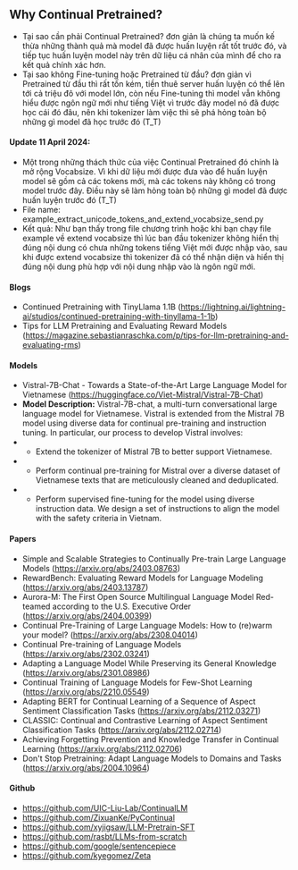 ## Why Continual Pretrained?
- Tại sao cần phải Continual Pretrained? đơn giản là chúng ta muốn kế thừa những thành quả mà model đã được huấn luyện rất tốt trước đó, và tiếp tục huấn luyện model này trên dữ liệu cá nhân của mình để cho ra kết quả chính xác hơn.
- Tại sao không Fine-tuning hoặc Pretrained từ đầu? đơn giản vì Pretrained từ đầu thì rất tốn kém, tiền thuê server huấn luyện có thể lên tới cả triệu đô với model lớn, còn nếu Fine-tuning thì model vẫn không hiểu được ngôn ngữ mới như tiếng Việt vì trước đây model nó đã được học cái đó đâu, nên khi tokenizer làm việc thì sẽ phá hỏng toàn bộ những gì model đã học trước đó (T_T)

#### Update 11 April 2024:
- Một trong những thách thức của việc Continual Pretrained đó chính là mở rộng Vocabsize. Vì khi dữ liệu mới được đưa vào để huấn luyện model sẽ gồm cả các tokens mới, mà các tokens này không có trong model trước đây. Điều này sẽ làm hỏng toàn bộ những gì model đã được huấn luyện trước đó (T_T)
- File name: example_extract_unicode_tokens_and_extend_vocabsize_send.py
- Kết quả: Như bạn thấy trong file chương trình hoặc khi bạn chạy file example về extend vocabsize thì lúc ban đầu tokenizer không hiển thị đúng nội dung có chưa những tokens tiếng Việt mới được nhập vào, sau khi được extend vocabsize thì tokenizer đã có thể nhận diện và hiển thị đúng nội dung phù hợp với nội dung nhập vào là ngôn ngữ mới.

#### Blogs
- Continued Pretraining with TinyLlama 1.1B (https://lightning.ai/lightning-ai/studios/continued-pretraining-with-tinyllama-1-1b)
- Tips for LLM Pretraining and Evaluating Reward Models (https://magazine.sebastianraschka.com/p/tips-for-llm-pretraining-and-evaluating-rms)


#### Models
- Vistral-7B-Chat - Towards a State-of-the-Art Large Language Model for Vietnamese (https://huggingface.co/Viet-Mistral/Vistral-7B-Chat)
- **Model Description:** Vistral-7B-chat, a multi-turn conversational large language model for Vietnamese. Vistral is extended from the Mistral 7B model using diverse data for continual pre-training and instruction tuning. In particular, our process to develop Vistral involves:
- - Extend the tokenizer of Mistral 7B to better support Vietnamese.
- - Perform continual pre-training for Mistral over a diverse dataset of Vietnamese texts that are meticulously cleaned and deduplicated.
- - Perform supervised fine-tuning for the model using diverse instruction data. We design a set of instructions to align the model with the safety criteria in Vietnam.

#### Papers
- Simple and Scalable Strategies to Continually Pre-train Large Language Models (https://arxiv.org/abs/2403.08763)
- RewardBench: Evaluating Reward Models for Language Modeling (https://arxiv.org/abs/2403.13787)
- Aurora-M: The First Open Source Multilingual Language Model Red-teamed according to the U.S. Executive Order (https://arxiv.org/abs/2404.00399)
- Continual Pre-Training of Large Language Models: How to (re)warm your model? (https://arxiv.org/abs/2308.04014)
- Continual Pre-training of Language Models (https://arxiv.org/abs/2302.03241)
- Adapting a Language Model While Preserving its General Knowledge (https://arxiv.org/abs/2301.08986)
- Continual Training of Language Models for Few-Shot Learning (https://arxiv.org/abs/2210.05549)
- Adapting BERT for Continual Learning of a Sequence of Aspect Sentiment Classification Tasks (https://arxiv.org/abs/2112.03271)
- CLASSIC: Continual and Contrastive Learning of Aspect Sentiment Classification Tasks (https://arxiv.org/abs/2112.02714)
- Achieving Forgetting Prevention and Knowledge Transfer in Continual Learning (https://arxiv.org/abs/2112.02706)
- Don't Stop Pretraining: Adapt Language Models to Domains and Tasks (https://arxiv.org/abs/2004.10964)

#### Github
- https://github.com/UIC-Liu-Lab/ContinualLM
- https://github.com/ZixuanKe/PyContinual
- https://github.com/xyjigsaw/LLM-Pretrain-SFT
- https://github.com/rasbt/LLMs-from-scratch
- https://github.com/google/sentencepiece
- https://github.com/kyegomez/Zeta


